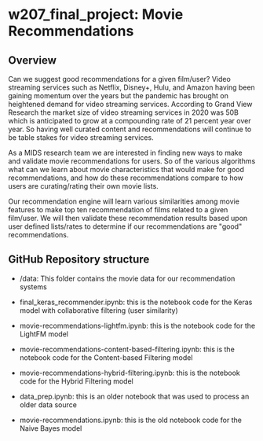 # w207_final_project: Movie Recommendations

## Overview

Can we suggest good recommendations for a given film/user?
Video streaming services such as Netflix, Disney+, Hulu, and Amazon having been gaining momentum over the years but the pandemic has brought on heightened demand for video streaming services. According to Grand View Research the market size of video streaming services in 2020 was 50B which is anticipated to grow at a compounding rate of 21 percent year over year. So having well curated content and recommendations will continue to be table stakes for video streaming services.

As a MIDS research team we are interested in finding new ways to make and validate movie recommendations for users. So of the various algorithms what can we learn about movie characteristics that would make for good recommendations, and how do these recommendations compare to how users are curating/rating their own movie lists.  

Our recommendation engine will learn various similarities among movie features to make top ten recommendation of films related to a given film/user. We will then validate these recommendation results based upon user defined lists/rates to determine if our recommendations are "good" recommendations.

## GitHub Repository structure
- /data: This folder contains the movie data for our recommendation systems

- final_keras_recommender.ipynb: this is the notebook code for the Keras model with collaborative filtering (user similarity)
- movie-recommendations-lightfm.ipynb: this is the notebook code for the LightFM model
- movie-recommendations-content-based-filtering.ipynb: this is the notebook code for the Content-based Filtering model
- movie-recommendations-hybrid-filtering.ipynb: this is the notebook code for the Hybrid Filtering model

- data_prep.ipynb: this is an older notebook that was used to process an older data source
- movie-recommendations.ipynb: this is the old notebook code for the Naive Bayes model
